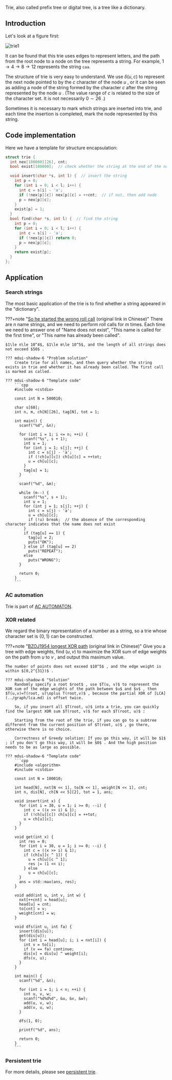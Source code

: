 Trie, also called prefix tree or digital tree, is a tree like a dictionary.

## Introduction

Let's look at a figure first:

![trie1](./images/trie1.png)

It can be found that this trie uses edges to represent letters, and the path from the root node to a node on the tree represents a string. For example, $1\to4\to 8\to 12$ represents the string `caa`.

The structure of trie is very easy to understand. We use $\delta(u,c)$ to represent the next node pointed to by the $c$ character of the node $u$ , or it can be seen as adding a node of the string formed by the character $c$ after the string represented by the node $u$ . (The value range of $c$ is related to the size of the character set. It is not necessarily $0\sim 26$ .)

Sometimes it is necessary to mark which strings are inserted into trie, and each time the insertion is completed, mark the node represented by this string.

## Code implementation

Here we have a template for structure encapsulation:

```cpp
struct trie {
  int nex[100000][26], cnt;
  bool exist[100000];  // check whether the string at the end of the node exists

  void insert(char *s, int l) {  // insert the string
    int p = 0;
    for (int i = 0; i < l; i++) {
      int c = s[i] - 'a';
      if (!nex[p][c]) nex[p][c] = ++cnt;  // if not, then add node
      p = nex[p][c];
    }
    exist[p] = 1;
  }
  bool find(char *s, int l) {  // find the string
    int p = 0;
    for (int i = 0; i < l; i++) {
      int c = s[i] - 'a';
      if (!nex[p][c]) return 0;
      p = nex[p][c];
    }
    return exist[p];
  }
};
```

## Application

### Search strings

The most basic application of the trie is to find whether a string appeared in the "dictionary".

???+note "[So he started the wrong roll call](https://www.luogu.com.cn/problem/P2580) (original link in Chinese)"
    There are $n$ name strings, and we need to perform roll calls for $m$ times. Each time we need to answer one of "Name does not exist", "This name is called for the first time", or "This name has already been called".

    $1\le n\le 10^4$, $1\le m\le 10^5$, and the length of all strings does not exceed $50$ .

    ??? mdui-shadow-6 "Problem solution"
        Create trie for all names, and then query whether the string exists in trie and whether it has already been called. The first call is marked as called.

    ??? mdui-shadow-6 "Template code"
        ```cpp
        #include <cstdio>
        
        const int N = 500010;
        
        char s[60];
        int n, m, ch[N][26], tag[N], tot = 1;
        
        int main() {
          scanf("%d", &n);
        
          for (int i = 1; i <= n; ++i) {
            scanf("%s", s + 1);
            int u = 1;
            for (int j = 1; s[j]; ++j) {
              int c = s[j] - 'a';
              if (!ch[u][c]) ch[u][c] = ++tot;
              u = ch[u][c];
            }
            tag[u] = 1;
          }
        
          scanf("%d", &m);
        
          while (m--) {
            scanf("%s", s + 1);
            int u = 1;
            for (int j = 1; s[j]; ++j) {
              int c = s[j] - 'a';
              u = ch[u][c];
              if (!u) break;  // the absence of the corresponding character indicates that the name does not exist
            }
            if (tag[u] == 1) {
              tag[u] = 2;
              puts("OK");
            } else if (tag[u] == 2)
              puts("REPEAT");
            else
              puts("WRONG");
          }
        
          return 0;
        }
        ```

### AC automation

Trie is part of [AC AUTOMATON](./ac-automaton.md).

### XOR related

We regard the binary representation of a number as a string, so a trie whose character set is $\{0,1\}$ can be constructed.

???+note "[BZOJ1954 longest XOR path](https://www.luogu.com.cn/problem/P4551) (original link in Chinese)"
    Give you a tree with edge weights, find $(u, v)$ to maximize the XOR sum of edge weights on the path from $u$ to $v$ , and output this maximum value.

    The number of points does not exceed $10^5$ , and the edge weight is within $[0,2^{31})$ .

    ??? mdui-shadow-6 "Solution"
        Randomly specify a root $root$ , use $T(u, v)$ to represent the XOR sum of the edge weights of the path between $u$ and $v$ , then $T(u,v)=T(root, u)\oplus T(root,v)$ , because the partial XOR of [LCA](../graph/lca.md) is offset twice.

        So, if you insert all $T(root, u)$ into a trie, you can quickly find the largest XOR sum $T(root, v)$ for each $T(root, u)$ :

        Starting from the root of the trie, if you can go to a subtree different from the current position of $T(root, u)$ , go there, otherwise there is no choice.

        Correctness of Greedy solution: If you go this way, it will be $1$ ; if you don't go this way, it will be $0$ . And the high position needs to be as large as possible.

    ??? mdui-shadow-6 "Template code"
        ```cpp
        #include <algorithm>
        #include <cstdio>
        
        const int N = 100010;
        
        int head[N], nxt[N << 1], to[N << 1], weight[N << 1], cnt;
        int n, dis[N], ch[N << 5][2], tot = 1, ans;
        
        void insert(int x) {
          for (int i = 30, u = 1; i >= 0; --i) {
            int c = ((x >> i) & 1);
            if (!ch[u][c]) ch[u][c] = ++tot;
            u = ch[u][c];
          }
        }
        
        void get(int x) {
          int res = 0;
          for (int i = 30, u = 1; i >= 0; --i) {
            int c = ((x >> i) & 1);
            if (ch[u][c ^ 1]) {
              u = ch[u][c ^ 1];
              res |= (1 << i);
            } else
              u = ch[u][c];
          }
          ans = std::max(ans, res);
        }
        
        void add(int u, int v, int w) {
          nxt[++cnt] = head[u];
          head[u] = cnt;
          to[cnt] = v;
          weight[cnt] = w;
        }
        
        void dfs(int u, int fa) {
          insert(dis[u]);
          get(dis[u]);
          for (int i = head[u]; i; i = nxt[i]) {
            int v = to[i];
            if (v == fa) continue;
            dis[v] = dis[u] ^ weight[i];
            dfs(v, u);
          }
        }
        
        int main() {
          scanf("%d", &n);
        
          for (int i = 1; i < n; ++i) {
            int u, v, w;
            scanf("%d%d%d", &u, &v, &w);
            add(u, v, w);
            add(v, u, w);
          }
        
          dfs(1, 0);
        
          printf("%d", ans);
        
          return 0;
        }
        ```

### Persistent trie

For more details, please see [persistent trie](../ds/persistent-trie.md).
